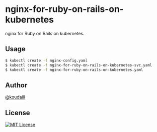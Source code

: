 # nginx-for-ruby-on-rails-on-kubernetes
nginx for Ruby on Rails on kubernetes.

## Usage

```bash
$ kubectl create -f nginx-config.yaml
$ kubectl create -f nginx-for-ruby-on-rails-on-kubernetes-svc.yaml
$ kubectl create -f nginx-for-ruby-on-rails-on-kubernetes.yaml
```

## Author

[@koudaiii](https://github.com/koudaiii)

## License

[![MIT License](http://img.shields.io/badge/license-MIT-blue.svg?style=flat)](LICENSE)
